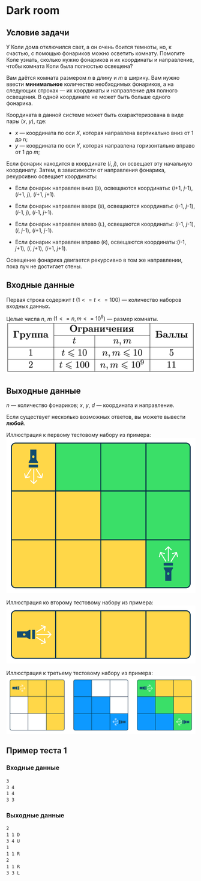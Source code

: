 # Dark room

## Условие задачи

У Коли дома отключился свет, а он очень боится темноты, но, к счастью, с помощью фонариков можно осветить комнату. Помогите Коле узнать, сколько нужно фонариков и их координаты и направление, чтобы комната Коли была полностью освещена? 

Вам даётся комната размером $n$ в длину и $m$ в ширину. Вам нужно ввести $\textbf{минимальное}$ количество необходимых фонариков, а на следующих строках — их координаты и направление для полного освещения. В одной координате не может быть больше одного фонарика.

Координата в данной системе может быть охарактеризована в виде пары ($x$, $y$), $\text{ где:}$

- $x$ — координата по оси $X$, которая направлена вертикально вниз  от 1 до n;
- $y$ — координата по оси $Y$, которая направлена горизонтально вправо от 1 до $m$;

Если фонарик находится в координате ($i$, $j$), он освещает эту начальную координату. Затем, в зависимости от направления фонарика, рекурсивно освещает координаты:

- Если фонарик направлен вниз ($\texttt{D}$), освещаются координаты: ($i$+1, $j$-1), ($i$+1, $j$), ($i$+1, $j$+1).

- Если фонарик направлен вверх ($\texttt{U}$), освещаются координаты: ($i$-1, $j$-1), ($i$-1, $j$), ($i$-1, $j$+1).

- Если фонарик направлен влево ($\texttt{L}$), освещаются координаты: ($i$-1, $j$-1), ($i$, $j$-1), ($i$+1, $j$-1).

- Если фонарик направлен вправо ($\texttt{R}$), освещаются координаты:($i$-1, $j$+1), ($i$, $j$+1), ($i$+1, $j$+1).

Освещение фонарика двигается рекурсивно в том же направлении, пока луч не достигает стены.

## Входные данные

Первая строка содержит $t$ $(1 <= t <= 100)$ — количество наборов входных данных.

Целые числа $n$, $m$ $(1 <= n, m <= 10^9)$ — размер комнаты.
![Целые числа $n$, $m$ $(1 <= n, m <= 10^9)$ — размер комнаты](darkroom-groups.png)

## Выходные данные

$n$ — количество фонариков;
$x$, $y$, $d$ — координата и направление.

Если существует несколько возможных ответов, вы можете вывести $\textbf{любой}$.

Иллюстрация к первому тестовому набору из примера:
![Иллюстрация к первому тестовому набору из примера](darkroom-testcase2.png)

Иллюстрация ко второму тестовому набору из примера:
![Иллюстрация ко второму тестовому набору из примера](darkroom-testcase1.png)

Иллюстрация к третьему тестовому набору из примера:
![Иллюстрация к третьему тестовому набору из примера](darkroom-testcase3.png)

## Пример теста 1

### Входные данные

```bash
3
3 4
1 4
3 3

```

### Выходные данные

```bash
2
1 1 D
3 4 U
1
1 1 R
2
1 1 R
3 3 L

```
